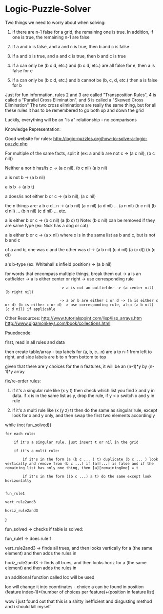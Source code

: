 # Logic-Puzzle-Solver

Two things we need to worry about when solving:

1. If there are n-1 false for a grid, the remaining one is true. In addition, if one is true, the remaining n-1 are false

2. If a and b is false, and a and c is true, then b and c is false

3. if a and b is true, and a and c is true, then b and c is true 

4. if a can only be (b c d, etc.) and (b c d, etc.) are all false for e, then a is false for e

5. if a can only be (b c d, etc.) and b cannot be (b, c, d, etc.) then a is false for b


Just for fun information, rules 2 and 3 are called "Transposition Rules", 4 is called a "Parallel Cross Elimination", and 5 is called a "Skewed Cross Elimination"
The two cross eliminations are really the same thing, but for all these rules it has to be remembered to go both up and down the grid



Luckily, everything will be an "is a" relationship - no comparisons


Knowledge Representation:

Good website for rules: http://logic-puzzles.org/how-to-solve-a-logic-puzzle.php

For multiple of the same facts, split it (ex: a and b are not c -> (a c nil), (b c nil))

Neither a nor b has/is c -> (a c nil), (b c nil) (a b nil)

a is not b -> (a b nil)

a is b -> (a b t)

a does/is not either b or c -> (a b nil), (a c nil)

the n things are: a b c d...n -> (a b nil) (a c nil) (a d nil) ... (a n nil) (b c nil) (b d nil) ... (b n nil) (c d nil) ... etc.

a is either b or c -> (b c nil) (a (b c) t) Note: (b c nil) can be removed if they are same type (ex: Nick has a dog or cat)

a is either b or c -> (a x nil) where x is in the same list as b and c, but is not b and c

of a and b, one was c and the other was d -> (a b nil) (c d nil) (a (c d)) (b (c d))

a's b-type (ex: Whitehall's infield position) -> (a b nil)

for words that encompass multiple things, break them out -> a is an outfielder -> a is either center or right -> use corresponding rule
                                                         
							 -> a is not an outfielder -> (a center nil) (b right nil)

							 -> a or b are either c or d -> (a is either c or d) (b is either c or d) -> use corresponding rule, also (a b nil) (c d nil) if applicable 


Other Resources: 
http://www.tutorialspoint.com/lisp/lisp_arrays.htm
http://www.gigamonkeys.com/book/collections.html

Psuedocode:

first, read in all rules and data

then create table/array - top labels for (a, b, c...n) are a to n-1 from left to right, and side labels are b to n from bottom to top

given that there are y choices for the n features, it will be an (n-1)*y by (n-1)*y array

fix/re-order rules:

1. if it's a singular rule like (x y t) then check which list you find x and y in data. if x is in the same list as y, drop the rule, if y < x switch x and y in rule

2. if it's a multi rule like (x (y z) t) then do the same as singular rule, except look for x and y only, and then swap the first two elements accordingly

while (not fun_solved){

	for each rule:
		
		if it's a singular rule, just insert t or nil in the grid

		if it's a multi rule:

			if it's in the form (a (b c ... ) t) duplicate (b c ... ) look vertically and remove from (b c ...) if [a][...] is false and if the remaining list has only one thing, then [a][remainingOne] = t
 	
			if it's in the form ((b c ...) a t) do the same except look horizontally


	fun_rule1

	vert_rule2and3

	horiz_rule2and3


}


fun_solved -> checks if table is solved:

fun_rule1 -> does rule 1

vert_rule2and3 -> finds all trues, and then looks vertically for a (the same element) and then adds the rules in

horiz_rule2and3 -> finds all trues, and then looks horiz for a (the same element) and then adds the rules in


an additional function called loc will be used

loc will change it into coordinates - choice a can be found in position (feature index-1)*(number of choices per feature)+(position in feature list)


wow i just found out that this is a shitty inefficient and disgusting method and i should kill myself